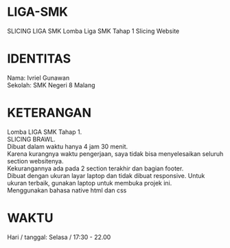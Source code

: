 # LIGA-SMK
SLICING LIGA SMK
Lomba Liga SMK
Tahap 1
Slicing Website
# IDENTITAS
Nama: Ivriel Gunawan\
Sekolah: SMK Negeri 8 Malang
# KETERANGAN
Lomba LIGA SMK Tahap 1.\
SLICING BRAWL.\
Dibuat dalam waktu hanya 4 jam 30 menit.\
Karena kurangnya waktu pengerjaan, saya tidak bisa menyelesaikan seluruh section websitenya.\
Kekurangannya ada pada 2 section terakhir dan bagian footer.\
Dibuat dengan ukuran layar laptop dan tidak dibuat responsive. Untuk ukuran terbaik, gunakan laptop untuk membuka projek ini.\
Menggunakan bahasa native html dan css
# WAKTU
Hari / tanggal: Selasa / 17:30 - 22.00
